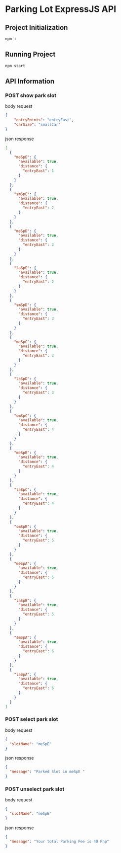 # Parking Lot ExpressJS API

## Project Initialization
```bash
npm i
```


## Running Project
```bash
npm start
```


## API Information
### POST show park slot
body request
```json
{
	"entryPoints": "entryEast",
	"carSize": "smallCar"
}
```

json response
```json
[
  {
    "meSpE": {
      "available": true,
      "distance": {
        "entryEast": 1
      }
    }
  },
  {
    "smSpE": {
      "available": true,
      "distance": {
        "entryEast": 2
      }
    }
  },
  {
    "meSpD": {
      "available": true,
      "distance": {
        "entryEast": 2
      }
    }
  },
  {
    "laSpE": {
      "available": true,
      "distance": {
        "entryEast": 2
      }
    }
  },
  {
    "smSpD": {
      "available": true,
      "distance": {
        "entryEast": 3
      }
    }
  },
  {
    "meSpC": {
      "available": true,
      "distance": {
        "entryEast": 3
      }
    }
  },
  {
    "laSpD": {
      "available": true,
      "distance": {
        "entryEast": 3
      }
    }
  },
  {
    "smSpC": {
      "available": true,
      "distance": {
        "entryEast": 4
      }
    }
  },
  {
    "meSpB": {
      "available": true,
      "distance": {
        "entryEast": 4
      }
    }
  },
  {
    "laSpC": {
      "available": true,
      "distance": {
        "entryEast": 4
      }
    }
  },
  {
    "smSpB": {
      "available": true,
      "distance": {
        "entryEast": 5
      }
    }
  },
  {
    "meSpA": {
      "available": true,
      "distance": {
        "entryEast": 5
      }
    }
  },
  {
    "laSpB": {
      "available": true,
      "distance": {
        "entryEast": 5
      }
    }
  },
  {
    "smSpA": {
      "available": true,
      "distance": {
        "entryEast": 6
      }
    }
  },
  {
    "laSpA": {
      "available": true,
      "distance": {
        "entryEast": 6
      }
    }
  }
]
```

### POST select park slot
body request
```json
{
  "slotName": "meSpE"
}
```

json response
```json
{
  "message": "Parked Slot in meSpE "
}
```

### POST unselect park slot
body request
```json
{
  "slotName": "meSpE"
}
```

json response
```json
{
  "message": "Your total Parking Fee is 40 Php"
}
```